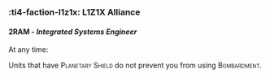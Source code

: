 ### :ti4-faction-l1z1x: **L1Z1X Alliance**

####  2RAM - _Integrated Systems Engineer_

At any time:

Units that have <span style="font-variant:small-caps;">Planetary Shield</span> do not prevent you from using <span style="font-variant:small-caps;">Bombardment</span>.
